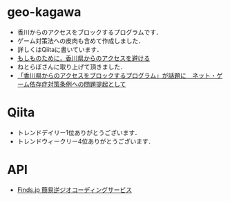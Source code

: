 # geo-kagawa
- 香川からのアクセスをブロックするプログラムです．
- ゲーム対策法への皮肉も含めて作成しました．
- 詳しくはQiitaに書いています．
 - [もしものために，香川県からのアクセスを避ける](https://qiita.com/ni__no13/items/b1b215e7185920cd075c)
 - ねとらぼさんに取り上げて頂きました．
 - [「香川県からのアクセスをブロックするプログラム」が話題に　ネット・ゲーム依存症対策条例への問題提起として](https://nlab.itmedia.co.jp/nl/articles/2001/27/news096.html)

# Qiita
- トレンドデイリー1位ありがとうございます．
- トレンドウィークリー4位ありがとうございます．

# API
- [Finds.jp 簡易逆ジオコーディングサービス](https://www.finds.jp/rgeocode/index.html.ja)